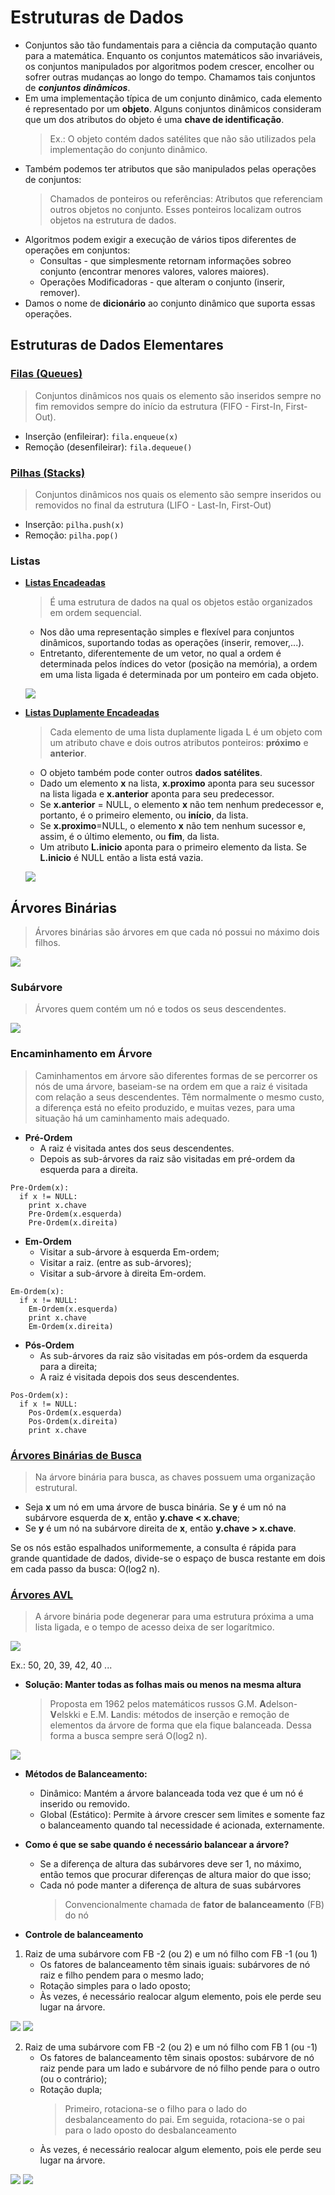 # Estruturas de Dados
- Conjuntos são tão fundamentais para a ciência da computação quanto para a matemática. Enquanto os conjuntos matemáticos são invariáveis, os conjuntos manipulados por algoritmos podem crescer, encolher ou sofrer outras mudanças ao longo do tempo. Chamamos tais conjuntos de ***conjuntos dinâmicos***.
- Em uma implementação típica de um conjunto dinâmico, cada elemento é representado por um **objeto**. Alguns conjuntos dinâmicos consideram que um dos atributos do objeto é uma **chave de identificação**.
  > Ex.: O objeto contém dados satélites que não são utilizados pela implementação do conjunto dinâmico.
- Também podemos ter atributos que são manipulados pelas operações de conjuntos:
  > Chamados de ponteiros ou referências: Atributos que referenciam outros objetos no conjunto. Esses ponteiros localizam outros objetos na estrutura de dados.
- Algoritmos podem exigir a execução de vários tipos diferentes de operações em conjuntos:
  - Consultas - que simplesmente retornam informações sobreo conjunto (encontrar menores valores, valores maiores).
  - Operações Modificadoras - que alteram o conjunto (inserir, remover).
- Damos o nome de **dicionário** ao conjunto dinâmico que suporta essas operações.

## Estruturas de Dados Elementares 
### [Filas (Queues)](https://github.com/pedrosena138/IF969-Algoritmos-e-Estrutura-de-Dados/blob/master/Estruturas-de-Dados/Estruturas-Elementares/fila.py)
> Conjuntos dinâmicos nos quais os elemento são inseridos sempre no fim removidos sempre do início da estrutura (FIFO - First-In, First-Out).

- Inserção (enfileirar): ```fila.enqueue(x)```
- Remoção (desenfileirar): ```fila.dequeue()```

### [Pilhas (Stacks)](https://github.com/pedrosena138/IF969-Algoritmos-e-Estrutura-de-Dados/blob/master/Estruturas-de-Dados/Estruturas-Elementares/pilha.py)
> Conjuntos dinâmicos nos quais os elemento são sempre inseridos ou removidos no final da estrutura (LIFO - Last-In, First-Out)

- Inserção: ```pilha.push(x)```
- Remoção: ```pilha.pop()```

### Listas
- [**Listas Encadeadas**](https://github.com/pedrosena138/IF969-Algoritmos-e-Estrutura-de-Dados/blob/master/Estruturas-de-Dados/Estruturas-Elementares/lista-ligada.py)
  > É uma estrutura de dados na qual os objetos estão organizados em ordem sequencial.
  
  - Nos dão uma representação simples e flexível para conjuntos dinâmicos, suportando todas as operações (inserir, remover,...).
  - Entretanto, diferentemente de um vetor, no qual a ordem é determinada pelos índices do vetor (posição na memória), a ordem em uma lista ligada é determinada por um ponteiro em cada objeto.

  ![](https://github.com/pedrosena138/IF969-Algoritmos-e-Estrutura-de-Dados/blob/master/Estruturas-de-Dados/img/lista-encadeada.png)
  
- [**Listas Duplamente Encadeadas**](https://github.com/pedrosena138/IF969-Algoritmos-e-Estrutura-de-Dados/blob/master/Estruturas-de-Dados/Estruturas-Elementares/lista-duplamente-ligada.py)
  > Cada elemento de uma lista duplamente ligada L é um objeto com um atributo chave e dois outros atributos ponteiros: **próximo** e **anterior**.
  
  - O objeto também pode conter outros **dados satélites**.
  - Dado um elemento **x** na lista, **x.proximo** aponta para seu sucessor na lista ligada e **x.anterior** aponta para seu predecessor.
  - Se **x.anterior** = NULL, o elemento **x** não tem nenhum predecessor e, portanto, é o primeiro elemento, ou **início**, da lista.
  - Se **x.proximo**=NULL, o elemento **x** não tem nenhum sucessor e, assim, é o último elemento, ou **fim**, da lista.
  - Um atributo **L.inicio** aponta para o primeiro elemento da lista. Se
**L.inicio** é NULL então a lista está vazia.

  ![](https://github.com/pedrosena138/IF969-Algoritmos-e-Estrutura-de-Dados/blob/master/Estruturas-de-Dados/img/lista-duplament-encadeada.png)
  
## Árvores Binárias
> Árvores binárias são árvores em que cada nó possui no máximo dois filhos.

![](https://github.com/pedrosena138/IF969-Algoritmos-e-Estrutura-de-Dados/blob/master/Estruturas-de-Dados/img/arvore.PNG)

### Subárvore
> Árvores quem contém um nó e todos os seus descendentes.

![](https://github.com/pedrosena138/IF969-Algoritmos-e-Estrutura-de-Dados/blob/master/Estruturas-de-Dados/img/sub-arvore.PNG)

### Encaminhamento em Árvore
> Caminhamentos em árvore são diferentes formas de se percorrer os nós de uma árvore, baseiam-se na ordem em que a raiz é visitada com relação a seus descendentes. Têm normalmente o mesmo custo, a diferença está no efeito produzido, e muitas vezes, para uma situação há um caminhamento mais adequado.

- **Pré-Ordem**
  - A raiz é visitada antes dos seus descendentes. 
  - Depois as sub-árvores da raiz são visitadas em pré-ordem da esquerda para a direita.
```
Pre-Ordem(x):
  if x != NULL:
    print x.chave
    Pre-Ordem(x.esquerda)
    Pre-Ordem(x.direita)
```
- **Em-Ordem**
  - Visitar a sub-árvore à esquerda Em-ordem;
  - Visitar a raiz. (entre as sub-árvores);
  - Visitar a sub-árvore à direita Em-ordem.
```
Em-Ordem(x):
  if x != NULL:
    Em-Ordem(x.esquerda)
    print x.chave
    Em-Ordem(x.direita)
```
- **Pós-Ordem**
  - As sub-árvores da raiz são visitadas em pós-ordem da esquerda para a direita;
  - A raiz é visitada depois dos seus descendentes.
```
Pos-Ordem(x):
  if x != NULL:
    Pos-Ordem(x.esquerda)
    Pos-Ordem(x.direita)
    print x.chave
```

### [Árvores Binárias de Busca](https://github.com/pedrosena138/IF969-Algoritmos-e-Estrutura-de-Dados/blob/master/Estruturas-de-Dados/Arvores/arvore-binaria-busca.py)
> Na árvore binária para busca, as chaves possuem uma organização estrutural.

- Seja **x** um nó em uma árvore de busca binária. Se **y** é um nó na subárvore esquerda de **x**, então **y.chave < x.chave**;
- Se **y** é um nó na subárvore direita de **x**, então **y.chave > x.chave**.

 Se os nós estão espalhados uniformemente, a consulta é rápida para grande quantidade de dados, divide-se o espaço de busca restante em dois em cada passo da busca: O(log2 n).
 
### [Árvores AVL](https://github.com/pedrosena138/IF969-Algoritmos-e-Estrutura-de-Dados/blob/master/Estruturas-de-Dados/Arvores/arvore-avl.py)
> A árvore binária pode degenerar para uma estrutura próxima a uma lista ligada, e o tempo de acesso deixa de ser logarítmico.

![](https://github.com/pedrosena138/IF969-Algoritmos-e-Estrutura-de-Dados/blob/master/Estruturas-de-Dados/img/ex1-arvore.PNG)


Ex.: 50, 20, 39, 42, 40 ...

- **Solução: Manter todas as folhas mais ou menos na mesma altura**
  > Proposta em 1962 pelos matemáticos russos G.M. **A**delson-**V**elskki e E.M. **L**andis: métodos de inserção e remoção de elementos da árvore de forma que ela fique balanceada. Dessa forma a busca sempre será O(log2 n).

![](https://github.com/pedrosena138/IF969-Algoritmos-e-Estrutura-de-Dados/blob/master/Estruturas-de-Dados/img/propriedade-AVL.PNG)

- **Métodos de Balanceamento:**
  - Dinâmico: Mantém a árvore balanceada toda vez que é um nó é inserido ou removido.
  - Global (Estático): Permite à árvore crescer sem limites e somente faz o balanceamento quando tal necessidade é acionada, externamente.

- **Como é que se sabe quando é necessário balancear a árvore?**
  - Se a diferença de altura das subárvores deve ser 1, no máximo, então temos que procurar diferenças de altura maior do que isso;
  - Cada nó pode manter a diferença de altura de suas subárvores
    > Convencionalmente chamada de **fator de balanceamento** (FB) do nó

- **Controle de balanceamento**
1. Raiz de uma subárvore com FB -2 (ou 2) e um nó filho com FB -1 (ou 1)
    - Os fatores de balanceamento têm sinais iguais: subárvores de nó raiz e filho pendem para o mesmo lado;
    - Rotação simples para o lado oposto;
    - Às vezes, é necessário realocar algum elemento, pois ele perde seu lugar na árvore.
      
![](https://github.com/pedrosena138/IF969-Algoritmos-e-Estrutura-de-Dados/blob/master/Estruturas-de-Dados/img/ex2-part1-arvore.png)
![](https://github.com/pedrosena138/IF969-Algoritmos-e-Estrutura-de-Dados/blob/master/Estruturas-de-Dados/img/ex2-part2-arvore.png)

2. Raiz de uma subárvore com FB -2 (ou 2) e um nó filho com FB 1 (ou -1)
    - Os fatores de balanceamento têm sinais opostos: subárvore de nó raiz pende para um lado e subárvore de nó filho pende para o outro (ou o contrário);
    - Rotação dupla;
      >Primeiro, rotaciona-se o filho para o lado do desbalanceamento do pai. Em seguida, rotaciona-se o pai para o lado oposto do desbalanceamento
    - Às vezes, é necessário realocar algum elemento, pois ele perde seu lugar na árvore.
    
![](https://github.com/pedrosena138/IF969-Algoritmos-e-Estrutura-de-Dados/blob/master/Estruturas-de-Dados/img/ex3-part1-arvore.png)
![](https://github.com/pedrosena138/IF969-Algoritmos-e-Estrutura-de-Dados/blob/master/Estruturas-de-Dados/img/ex3-part2-arvore.png)
